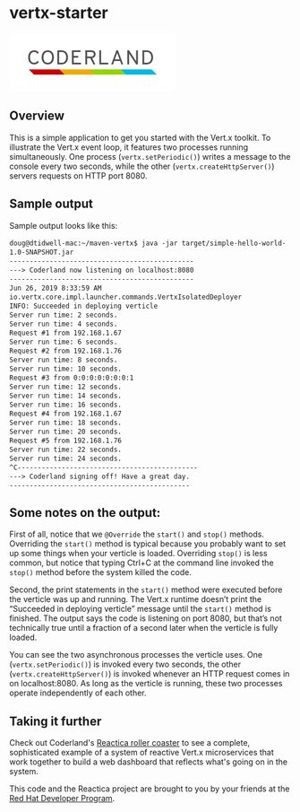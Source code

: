 # vertx-starter

![Coderland logo](images/coderland_logo.png)

## Overview

This is a simple application to get you started with the Vert.x toolkit. 
To illustrate the Vert.x event loop, it features
two processes running simultaneously. One process (`vertx.setPeriodic()`) 
writes a message to the
console every two seconds, while the other (`vertx.createHttpServer()`) 
servers requests on HTTP port 8080. 

## Sample output 

Sample output looks like this: 

```
doug@dtidwell-mac:~/maven-vertx$ java -jar target/simple-hello-world-1.0-SNAPSHOT.jar 
----------------------------------------------
---> Coderland now listening on localhost:8080
----------------------------------------------
Jun 26, 2019 8:33:59 AM io.vertx.core.impl.launcher.commands.VertxIsolatedDeployer
INFO: Succeeded in deploying verticle
Server run time: 2 seconds.
Server run time: 4 seconds.
Request #1 from 192.168.1.67
Server run time: 6 seconds.
Request #2 from 192.168.1.76
Server run time: 8 seconds.
Server run time: 10 seconds.
Request #3 from 0:0:0:0:0:0:0:1
Server run time: 12 seconds.
Server run time: 14 seconds.
Server run time: 16 seconds.
Request #4 from 192.168.1.67
Server run time: 18 seconds.
Server run time: 20 seconds.
Request #5 from 192.168.1.76
Server run time: 22 seconds.
Server run time: 24 seconds.
^C---------------------------------------------
---> Coderland signing off! Have a great day.
---------------------------------------------
```

## Some notes on the output: 

First of all, notice that we `@Override` the `start()` and `stop()` methods. 
Overriding the `start()` method is typical because you probably want to set 
up some things when your verticle is loaded. Overriding `stop()` is less 
common, but notice that typing Ctrl+C at the command line invoked the `stop()` 
method before the system killed the code. 
 
Second, the print statements in the `start()` method were executed before the 
verticle was up and running. The Vert.x runtime doesn’t print the 
“Succeeded in deploying verticle” message until the `start()` method is 
finished. The output says the code is listening on port 8080, but that’s not
technically true until a fraction of a second later when the verticle is fully loaded. 
 
You can see the two asynchronous processes the verticle uses. 
One (`vertx.setPeriodic()`) is invoked every 
two seconds, the other (`vertx.createHttpServer()`) is invoked whenever an 
HTTP request comes in on localhost:8080. 
As long as the verticle is running, these two processes operate 
independently of each other.

## Taking it further

Check out Coderland's [Reactica roller coaster](https://developers.redhat.com/coderland/reactive)
to see a complete, sophisticated example of a system 
of reactive Vert.x microservices that work together to build a web dashboard 
that reflects what's going on in the system. 

This code and the Reactica project are brought to you by your friends at the 
[Red Hat Developer Program](https://developers.redhat.com). 

